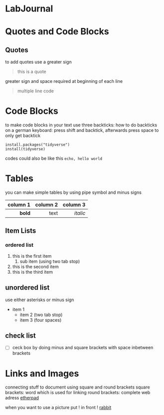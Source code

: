 # LabJournal

# Quotes and Code Blocks
## Quotes
to add quotes use a greater sign 
> this is a quote

greater sign and space required at beginning of each line
> multiple
> line code

# Code Blocks
to make code blocks in your text use three backticks:
how to do backticks on a german keyboard: 
press shift and backtick, afterwards press space to only get backtick

```
install.packages("tidyverse")
install(tidyverse)
```
codes could also be like this `echo, hello world`

# Tables
you can make simple tables by using pipe symbol and minus signs

|column 1| column 2| column 3 |
|--------:|--------:|---------:|
|**bold** | text | *italic*|


## Item Lists
### ordered list

1. this is the first item
    1. sub item (using two tab stop)
1. this is the second item
1. this is the third item

## unordered list
use either asterisks or minus sign
* item 1
    - item 2 (two tab stop)
    * item 3 (four spaces)
    
## check list
- [ ] ceck box by doing minus and square brackets with space inbetween brackets


# Links and Images
connecting stuff to document using square and round brackets
square brackets: word which is used for linking
round brackets: complete web adress
[etherpad](https://pad.carpentries.org/2018-11-13-otago-dc)

when you want to use a picture put ! in front
! [rabbit](https://www.google.de/search?q=rabbit&source=lnms&tbm=isch&sa=X&ved=0ahUKEwiBxO_x5NLeAhVEKY8KHaJkDGgQ_AUIDigB&biw=1168&bih=668#imgrc=_Gsr8wmswL8fiM:)
